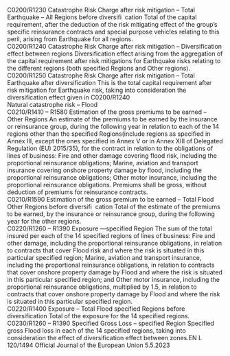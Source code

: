  
C0200/R1230  Catastrophe Risk Charge 
after risk mitigation – 
Total Earthquake – All 
Regions before diversifi ­
cation  Total of the capital requirement, after the deduction of the risk mitigating effect of 
the group’s specific reinsurance contracts and special purpose vehicles relating to 
this peril, arising from Earthquake for all regions.  
C0200/R1240  Catastrophe Risk Charge 
after risk mitigation – 
Diversification effect 
between regions  Diversification effect arising from the aggregation of the capital requirement after 
risk mitigations for Earthquake risks relating to the different regions (both 
specified Regions and Other regions).  
C0200/R1250  Catastrophe Risk Charge 
after risk mitigation – 
Total Earthquake after 
diversification  This is the total capital requirement after risk mitigation for Earthquake risk, 
taking into consideration the diversification effect given in C0200/R1240  
Natural catastrophe 
risk – Flood  
C0210/R1410 – 
R1580  Estimation of the gross 
premiums to be earned – 
Other Regions  An estimate of the premiums to be earned by the insurance or reinsurance group, 
during the following year in relation to each of the 14 regions other than the 
specified Regions(include regions as specified in Annex III, except the ones 
specified in Annex V or in Annex XIII of Delegated Regulation (EU) 2015/35), 
for the contract in relation to the obligations of lines of business: 
Fire and other damage covering flood risk, including the proportional reinsurance 
obligations; 
Marine, aviation and transport insurance covering onshore property damage by 
flood, including the proportional reinsurance obligations; 
Other motor insurance, including the proportional reinsurance obligations. 
Premiums shall be gross, without deduction of premiums for reinsurance 
contracts.  
C0210/R1590  Estimation of the gross 
premium to be earned – 
Total Flood Other 
Regions before diversifi ­
cation  Total of the estimate of the premiums to be earned, by the insurance or 
reinsurance group, during the following year for the other regions.  
C0220/R1260 – 
R1390  Exposure —specified 
Region  The sum of the total insured per each of the 14 specified regions of lines of 
business: 
Fire and other damage, including the proportional reinsurance obligations, in 
relation to contracts that cover Flood risk and where the risk is situated in this 
particular specified region; 
Marine, aviation and transport insurance, including the proportional reinsurance 
obligations, in relation to contracts that cover onshore property damage by Flood 
and where the risk is situated in this particular specified region; and 
Other motor insurance, including the proportional reinsurance obligations, 
multiplied by 1.5, in relation to contracts that cover onshore property damage 
by Flood and where the risk is situated in this particular specified region.  
C0220/R1400  Exposure – Total Flood 
specified Regions before 
diversification  Total of the exposure for the 14 specified regions.  
C0230/R1260 – 
R1390  Specified Gross Loss – 
specified Region  Specified gross Flood loss in each of the 14 specified regions, taking into 
consideration the effect of diversification effect between zones.EN  L 120/1494 Official Journal of the European Union 5.5.2023